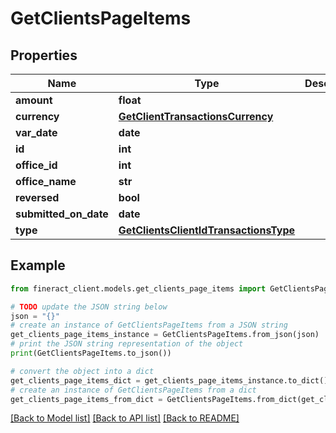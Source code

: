 # GetClientsPageItems


## Properties

Name | Type | Description | Notes
------------ | ------------- | ------------- | -------------
**amount** | **float** |  | [optional] 
**currency** | [**GetClientTransactionsCurrency**](GetClientTransactionsCurrency.md) |  | [optional] 
**var_date** | **date** |  | [optional] 
**id** | **int** |  | [optional] 
**office_id** | **int** |  | [optional] 
**office_name** | **str** |  | [optional] 
**reversed** | **bool** |  | [optional] 
**submitted_on_date** | **date** |  | [optional] 
**type** | [**GetClientsClientIdTransactionsType**](GetClientsClientIdTransactionsType.md) |  | [optional] 

## Example

```python
from fineract_client.models.get_clients_page_items import GetClientsPageItems

# TODO update the JSON string below
json = "{}"
# create an instance of GetClientsPageItems from a JSON string
get_clients_page_items_instance = GetClientsPageItems.from_json(json)
# print the JSON string representation of the object
print(GetClientsPageItems.to_json())

# convert the object into a dict
get_clients_page_items_dict = get_clients_page_items_instance.to_dict()
# create an instance of GetClientsPageItems from a dict
get_clients_page_items_from_dict = GetClientsPageItems.from_dict(get_clients_page_items_dict)
```
[[Back to Model list]](../README.md#documentation-for-models) [[Back to API list]](../README.md#documentation-for-api-endpoints) [[Back to README]](../README.md)


